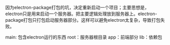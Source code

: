 因为electron-package打包的坑，决定重新启动一个项目；主要思想是，electron只是用来启动一个服务器。把主要逻辑处理放到服务器上。electron-package打包只打包启动服务器部分。这样可以避免electron太复杂，导致打包失败。

main: 包含electron运行的东西
root：服务器根目录
app：前端部分
lib：依赖包